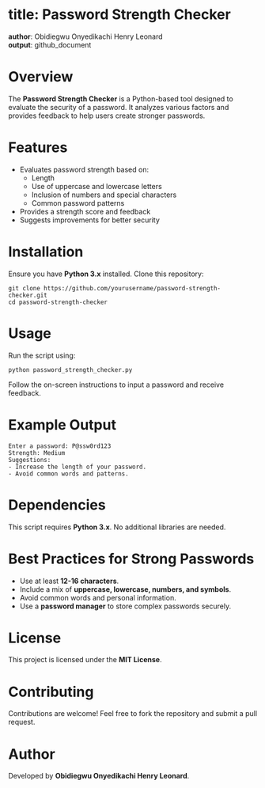# title: Password Strength Checker  
**author**: Obidiegwu Onyedikachi Henry Leonard  
**output**: github_document  


# Overview

The **Password Strength Checker** is a Python-based tool designed to evaluate the security of a password. It analyzes various factors and provides feedback to help users create stronger passwords.

# Features

- Evaluates password strength based on:
  - Length
  - Use of uppercase and lowercase letters
  - Inclusion of numbers and special characters
  - Common password patterns
- Provides a strength score and feedback
- Suggests improvements for better security

# Installation

Ensure you have **Python 3.x** installed. Clone this repository:

```{bash}
git clone https://github.com/yourusername/password-strength-checker.git
cd password-strength-checker
```

# Usage

Run the script using:

```{bash}
python password_strength_checker.py
```

Follow the on-screen instructions to input a password and receive feedback.

# Example Output

```
Enter a password: P@ssw0rd123
Strength: Medium
Suggestions:
- Increase the length of your password.
- Avoid common words and patterns.
```

# Dependencies

This script requires **Python 3.x**. No additional libraries are needed.

# Best Practices for Strong Passwords

- Use at least **12-16 characters**.
- Include a mix of **uppercase, lowercase, numbers, and symbols**.
- Avoid common words and personal information.
- Use a **password manager** to store complex passwords securely.

# License

This project is licensed under the **MIT License**.

# Contributing

Contributions are welcome! Feel free to fork the repository and submit a pull request.

# Author

Developed by **Obidiegwu Onyedikachi Henry Leonard**.
